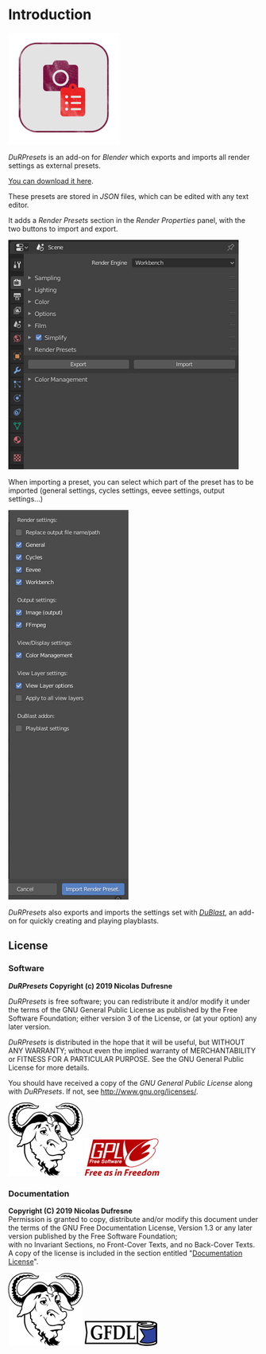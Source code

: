 # Introduction

![Icon](img/durpresets.png)

*DuRPresets* is an add-on for *Blender* which exports and imports all render settings as external presets.

[You can download it here](https://rainboxlab.org/tools/durpresets/).

These presets are stored in *JSON* files, which can be edited with any text editor.

It adds a *Render Presets* section in the *Render Properties* panel, with the two buttons to import and export.

![Panel screenshot](img/settings.png)

When importing a preset, you can select which part of the preset has to be imported (general settings, cycles settings, eevee settings, output settings...)

![Panel screenshot](img/import.png)

*DuRPresets* also exports and imports the settings set with [*DuBlast*](https://rainboxlab.org/tools/dublast/), an add-on for quickly creating and playing playblasts.

## License

### Software

***DuRPresets* Copyright (c) 2019 Nicolas Dufresne**  

*DuRPresets* is free software; you can redistribute it and/or modify it under the terms of the GNU General Public License as published by the Free Software Foundation; either version 3 of the License, or (at your option) any later version.

*DuRPresets* is distributed in the hope that it will be useful, but WITHOUT ANY WARRANTY; without even the implied warranty of MERCHANTABILITY or FITNESS FOR A PARTICULAR PURPOSE.  See the GNU General Public License for more details.

You should have received a copy of the *GNU General Public License* along with *DuRPresets*.  If not, see http://www.gnu.org/licenses/.

![GNU](img/logos/gnu.png) ![GPL](img/logos/gplv3.png) 

### Documentation

**Copyright (C)  2019 Nicolas Dufresne**  
Permission is granted to copy, distribute and/or modify this document under the terms of the GNU Free Documentation License, Version 1.3 or any later version published by the Free Software Foundation;  
with no Invariant Sections, no Front-Cover Texts, and no Back-Cover Texts.
A copy of the license is included in the section entitled "[Documentation License](doc-license.md)".

![GNU](img/logos/gnu.png) ![GFDL](img/logos/gfdl-logo.png) 
